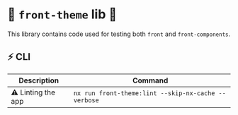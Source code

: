# 🧩 `front-theme` lib 🧩

This library contains code used for testing both `front` and `front-components`.

## ⚡ CLI

|                 Description                           |           Command                                                     |
| ------------------------------------------------ | --------------------------------------------------------------------- |
| ⚠️ Linting the app |`nx run front-theme:lint --skip-nx-cache --verbose`|